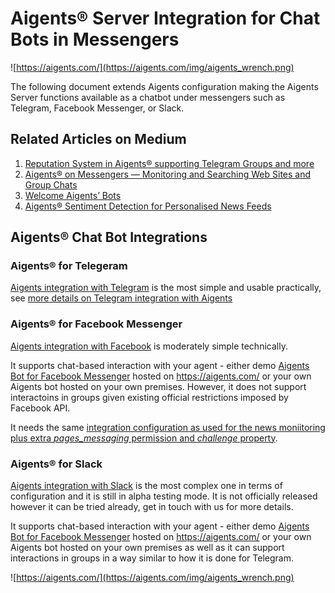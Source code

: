 # Aigents® Server Integration for Chat Bots in Messengers

![https://aigents.com/](https://aigents.com/img/aigents_wrench.png)

The following document extends Aigents configuration making the Aigents Server functions available as a chatbot under messengers such as Telegram, Facebook Messenger, or Slack.

## Related Articles on Medium

1. [Reputation System in Aigents® supporting Telegram Groups and more](https://blog.singularitynet.io/reputation-system-in-aigents-supporting-telegram-groups-and-more-c43f0cf5053d)
1. [Aigents® on Messengers — Monitoring and Searching Web Sites and Group Chats](https://medium.com/@aigents/aigents-on-messengers-monitoring-and-searching-web-sites-and-group-chats-f5d585e0355e)
1. [Welcome Aigents’ Bots](https://medium.com/@aigents/welcome-aigents-bots-d6682968f486)
1. [Aigents® Sentiment Detection for Personalised News Feeds](https://blog.singularitynet.io/aigents-sentiment-detection-personal-and-social-relevant-news-be989d73b381)

## Aigents® Chat Bot Integrations


### Aigents® for Telegeram

[Aigents integration with Telegram](https://github.com/aigents/aigents-java/blob/master/src/main/java/net/webstructor/comm/telegram/Telegrammer.java) is the most simple and usable practically, see [more details on Telegram integration with Aigents](aigents_telegram.md)   
	
### Aigents® for Facebook Messenger

[Aigents integration with Facebook](https://github.com/aigents/aigents-java/blob/master/src/main/java/net/webstructor/comm/fb/Messenger.java) is moderately simple technically.

It supports chat-based interaction with your agent - either demo [Aigents Bot for Facebook Messenger](https://www.messenger.com/t/aigents) hosted on https://aigents.com/ or your own Aigents bot hosted on your own premises. However, it does not support interactoins in groups given existing official restrictions imposed by Facebook API. 

It needs the same [integration configuration as used for the news moniitoring plus extra *pages_messaging* permission and *challenge* property](https://github.com/aigents/aigents-java/blob/master/doc/aigents_integration_news_user.md).

### Aigents® for Slack

[Aigents integration with Slack](https://github.com/aigents/aigents-java/blob/master/src/main/java/net/webstructor/comm/Slacker.java) is the most complex one in terms of configuration and it is still in alpha testing mode. It is not officially released however it can be tried already, get in touch with us for more details.

It supports chat-based interaction with your agent - either demo [Aigents Bot for Facebook Messenger](https://www.messenger.com/t/aigents) hosted on https://aigents.com/ or your own Aigents bot hosted on your own premises as well as it can support interactions in groups in a way similar to how it is done for Telegram.

![https://aigents.com/](https://aigents.com/img/aigents_wrench.png)